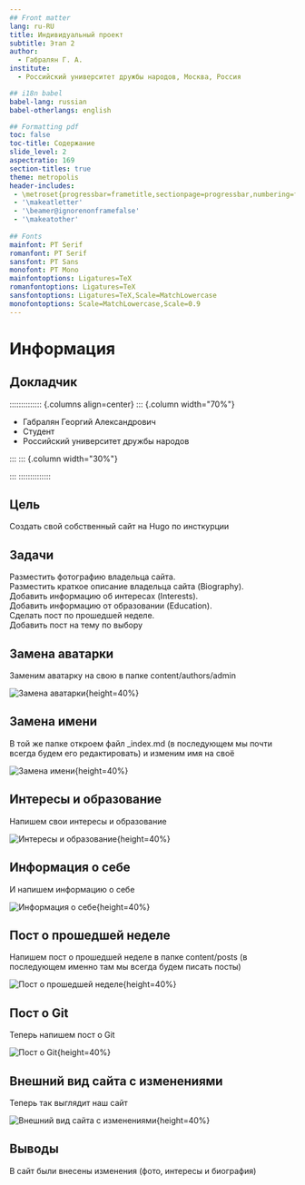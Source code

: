 ```yaml
---
## Front matter
lang: ru-RU
title: Индивидуальный проект
subtitle: Этап 2
author:
  - Габралян Г. А.
institute:
  - Российский университет дружбы народов, Москва, Россия

## i18n babel
babel-lang: russian
babel-otherlangs: english

## Formatting pdf
toc: false
toc-title: Содержание
slide_level: 2
aspectratio: 169
section-titles: true
theme: metropolis
header-includes:
 - \metroset{progressbar=frametitle,sectionpage=progressbar,numbering=fraction}
 - '\makeatletter'
 - '\beamer@ignorenonframefalse'
 - '\makeatother'
 
## Fonts
mainfont: PT Serif
romanfont: PT Serif
sansfont: PT Sans
monofont: PT Mono
mainfontoptions: Ligatures=TeX
romanfontoptions: Ligatures=TeX
sansfontoptions: Ligatures=TeX,Scale=MatchLowercase
monofontoptions: Scale=MatchLowercase,Scale=0.9
---
```


# Информация

## Докладчик

:::::::::::::: {.columns align=center}
::: {.column width="70%"}

  * Габралян Георгий Александрович
  * Студент
  * Российский университет дружбы народов

:::
::: {.column width="30%"}



:::
::::::::::::::

## Цель

Создать свой собственный сайт на Hugo по инсткурции 

## Задачи

Разместить фотографию владельца сайта.  
Разместить краткое описание владельца сайта (Biography).  
Добавить информацию об интересах (Interests).  
Добавить информацию от образовании (Education).  
Сделать пост по прошедшей неделе.  
Добавить пост на тему по выбору  

## Замена аватарки

Заменим аватарку на свою в папке content/authors/admin 

![Замена аватарки](image/1.jpg){height=40%}

## Замена имени

В той же папке откроем файл _index.md (в последующем мы почти всегда будем его редактировать) и изменим имя на своё

![Замена имени](image/2.jpg){height=40%}

## Интересы и образование

Напишем свои интересы и образование

![Интересы и образование](image/3.jpg){height=40%}

## Информация о себе

И напишем информацию о себе

![Информация о себе](image/4.jpg){height=40%}

## Пост о прошедшей неделе

Напишем пост о прошедшей неделе в папке content/posts (в последующем именно там мы всегда будем писать посты) 

![Пост о прошедшей неделе](image/5.jpg){height=40%}

## Пост о Git

Теперь напишем пост о Git

![Пост о Git](image/6.jpg){height=40%}

## Внешний вид сайта с изменениями

Теперь так выглядит наш сайт

![Внешний вид сайта с изменениями](image/7.jpg){height=40%}

## Выводы

В сайт были внесены изменения (фото, интересы и биография)
